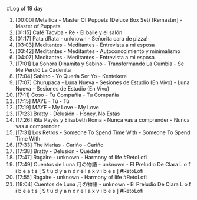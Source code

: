#Log of 19 day

1. [00:00] Metallica - Master Of Puppets (Deluxe Box Set) [Remaster] - Master of Puppets
1. [01:15] Café Tacvba - Re - El baile y el salón
1. [01:17] Pata dRata - unknown - Señorita cara de pizza!
1. [03:03] Meditantes - Meditantes - Entrevista a mi esposa
1. [03:42] Meditantes - Meditantes - Autoconocimiento y minimalismo
1. [04:07] Meditantes - Meditantes - Entrevista a mi esposa
1. [17:01] La Sonora Dinamita y Sabino - Transformando La Cumbia - Se Me Perdió La Cadenita
1. [17:04] Sabino - Yo Quería Ser Yo - Kentekere
1. [17:07] Churupaca - Luna Nueva - Sesiones de Estudio (En Vivo) - Luna Nueva - Sesiones de Estudio (En Vivo)
1. [17:11] Coso - Tu Compañia - Tu Compañia
1. [17:15] MAYE - Tú - Tú
1. [17:19] MAYE - My Love - My Love
1. [17:23] Bratty - Delusión - Honey, No Estás
1. [17:26] Rita Payés y Elisabeth Roma - Nunca vas a comprender - Nunca vas a comprender
1. [17:31] Los Retros - Someone To Spend Time With - Someone To Spend Time With
1. [17:33] The Marías - Cariño - Cariño
1. [17:38] Bratty - Delusión - Quédate
1. [17:47] Ragaire - unknown - Harmony of life #RetoLofi
1. [17:49] Cuentos de Luna 月の物語 - unknown - El Preludio De Clara L o f i b e a t s [ S t u d y a n d r e l a x v i b e s ] #RetoLofi
1. [17:55] Ragaire - unknown - Harmony of life #RetoLofi
1. [18:04] Cuentos de Luna 月の物語 - unknown - El Preludio De Clara L o f i b e a t s [ S t u d y a n d r e l a x v i b e s ] #RetoLofi
